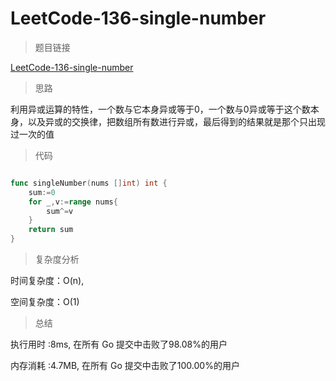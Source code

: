 # LeetCode-136-single-number

>题目链接

[LeetCode-136-single-number](https://leetcode-cn.com/problems/single-number/)

>思路

利用异或运算的特性，一个数与它本身异或等于0，一个数与0异或等于这个数本身，以及异或的交换律，把数组所有数进行异或，最后得到的结果就是那个只出现过一次的值

>代码

```go

func singleNumber(nums []int) int {
    sum:=0
    for _,v:=range nums{
        sum^=v
    }
    return sum
}

```

>复杂度分析

时间复杂度：O(n),

空间复杂度：O(1)

>总结

执行用时 :8ms, 在所有 Go 提交中击败了98.08%的用户

内存消耗 :4.7MB, 在所有 Go 提交中击败了100.00%的用户
